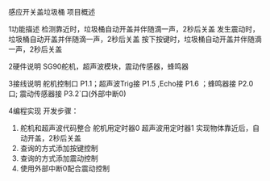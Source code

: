 感应开关盖垃圾桶
项目概述

1功能描述
检测靠近时，垃圾桶自动开盖并伴随滴一声，2秒后关盖
发生震动时，垃圾桶自动开盖并伴随滴一声，2秒后关盖
按下按键时，垃圾桶自动开盖并伴随滴一声，2秒后关盖

2硬件说明
SG90舵机，超声波模块，震动传感器，蜂鸣器

3接线说明
舵机控制口 P1.1；超声波Trig接 P1.5 ,Echo接 P1.6 ；蜂鸣器接 P2.0 口; 震动传感器接 P3.2`口(外部中断0)

4编程实现
开发步骤：
1. 舵机和超声波代码整合
舵机用定时器0
超声波用定时器1
实现物体靠近后，自动开盖，2秒后关盖
2. 查询的方式添加按键控制
3. 查询的方式添加震动控制
4. 使用外部中断0配合震动控制
